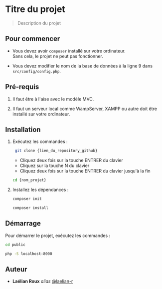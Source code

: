 # Titre du projet  
> Description du projet  


## Pour commencer  

- Vous devez avoir `composer` installé sur votre ordinateur.  
  Sans cela, le projet ne peut pas fonctionner.  

- Vous devez modifier le nom de la base de données à la ligne 9 dans `src/config/config.php`.  


## Pré-requis  

1. Il faut être à l'aise avec le modèle MVC. 
 
2. Il faut un serveur local comme WampServer, XAMPP ou autre doit être installé sur votre ordinateur.  


## Installation  

1. Exécutez les commandes :  
   ```sh
    git clone {lien_du_repository_github}
    ```

    - Cliquez deux fois sur la touche ENTRER du clavier
    - Cliquez sur la touche N du clavier
    - Cliquez deux fois sur la touche ENTRER du clavier jusqu'à la fin

    ```sh
    cd {nom_projet}
    ```

2. Installez les dépendances : 
    ```sh
    composer init
    ```

    ```sh
    composer install
    ```


## Démarrage

Pour démarrer le projet, exécutez les commandes :
```sh
cd public
```

```sh
php -S localhost:8000
```

## Auteur

* **Laélian Roux** _alias_ [@laelian-r](https://github.com/laelian-r)